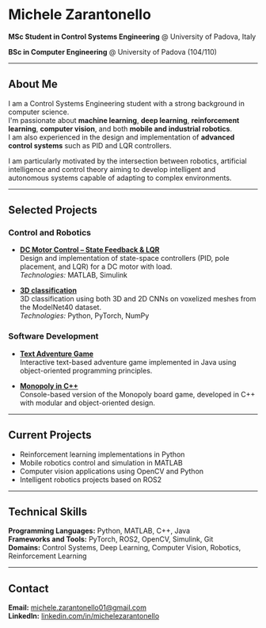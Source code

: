 # Michele Zarantonello

**MSc Student in Control Systems Engineering** @ University of Padova, Italy 

**BSc in Computer Engineering** @ University of Padova (104/110)

---

## About Me

I am a Control Systems Engineering student with a strong background in computer science.  
I'm passionate about **machine learning**, **deep learning**, **reinforcement learning**, **computer vision**, and both **mobile and industrial robotics**.  
I am also experienced in the design and implementation of **advanced control systems** such as PID and LQR controllers.

I am particularly motivated by the intersection between robotics, artificial intelligence and control theory aiming to develop intelligent and autonomous systems capable of adapting to complex environments.

---

## Selected Projects

### Control and Robotics
- **[DC Motor Control – State Feedback & LQR](https://github.com/michelezarantonello/dc-motor-control)**  
  Design and implementation of state-space controllers (PID, pole placement, and LQR) for a DC motor with load.  
  *Technologies:* MATLAB, Simulink  

- **[3D classification](https://github.com/michelezarantonello/modelnet40-voxelnet)**  
  3D classification using both 3D and 2D CNNs on voxelized meshes from the ModelNet40 dataset.  
  *Technologies:* Python, PyTorch, NumPy  

### Software Development
- **[Text Adventure Game](https://github.com/michelezarantonello/java-text-adventure)**  
  Interactive text-based adventure game implemented in Java using object-oriented programming principles.  

- **[Monopoly in C++](https://github.com/michelezarantonello/cpp-monopoly)**  
  Console-based version of the Monopoly board game, developed in C++ with modular and object-oriented design.

---

## Current Projects

- Reinforcement learning implementations in Python  
- Mobile robotics control and simulation in MATLAB  
- Computer vision applications using OpenCV and Python  
- Intelligent robotics projects based on ROS2  

---

## Technical Skills

**Programming Languages:** Python, MATLAB, C++, Java  
**Frameworks and Tools:** PyTorch, ROS2, OpenCV, Simulink, Git  
**Domains:** Control Systems, Deep Learning, Computer Vision, Robotics, Reinforcement Learning  

---

## Contact

**Email:** michele.zarantonello01@gmail.com  
**LinkedIn:** [linkedin.com/in/michelezarantonello](https://linkedin.com/in/michelezarantonello)
